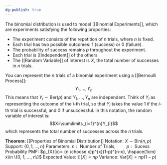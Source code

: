 ```yaml
---
dg-publish: true
---
```

The binomial distribution is used to model [[Binomial Experiments]], which are experiments satisfying the following proporties:
- The experiment consists of the repetition of $n$ trials, where $n$ is fixed.
- Each trial has two possible outcomes: $1$ (success) or $0$ (failure).
- The probability of success remains $p$ throughout the experiment.
- Each trial is [[Independent]] of the others
- The [[Random Variable]] of interest is $X$, the total number of successes in $n$ trials.

You can represent the $n$ trials of a binomial experiment using a [[Bernoulli Process]]:
$$Y_{1},..., Y_{n}$$
This means that $Y_{i}\sim \text{Ber}(p)$ and $Y_{1}, ..., Y_{n}$ are independent. Think of $Y_{i}$ as representing the outcome of the $i$-th trial, so that $Y_{i}$ takes the value $1$ if the $i$-th trial is successful, and $0$ if unsuccessful. In this notation, the random variable of interest is:
$$X=\sum\limits_{i=1}^{n}Y_{i}$$
which represents the total number of successes across the $n$ trials. 

**Theorem:** [[Properties of Binomial Distribution]]
Notation:  $X\sim \text{Bin}(n, p)$
Support:  $\{0, 1, ..., n\}$
Parameters:  $n: \text{ Number of Trials,}\hspace{1cm} p:\text{ Sucess Probability}$
PMF:  $p_{X}(x)= {n \choose x}p^{x}(1-p)^{n-x}, \hspace{1cm} x\in \{0, 1, ..., n\}$
Expected Value: $\mathbb{E}[X]=np$
Variance: $\text{Var}[X]=np(1-p)$
